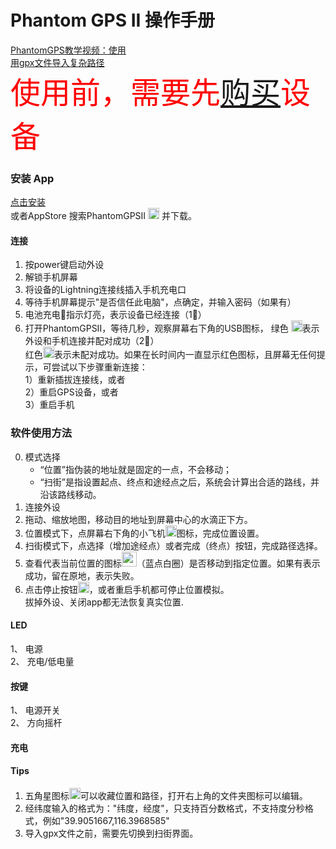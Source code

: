 Phantom GPS II 操作手册
==== 
[PhantomGPS教学视频：使用](http://player.youku.com/embed/XNDIyMjg4NTgwMA==)<br>
[用gpx文件导入复杂路径](http://player.youku.com/embed/XNDIyMjg4NTA0NA==)<br>
<font  color="red" size=72>使用前，需要先[购买](http://phantomgps.com)设备</font>
### 安装 App<br>
   [点击安装](https://apps.apple.com/cn/app/phantomgpsii/id1484343559) <br>或者AppStore 搜索PhantomGPSII <img src="http://phantomgps.com/assets/icon-83.5@2x.png" width="18"> 并下载。

#### 连接
1.	按power键启动外设<br>
2.	解锁手机屏幕<br>
2.	将设备的Lightning连接线插入手机充电口<br>
4.	等待手机屏幕提示"是否信任此电脑"，点确定，并输入密码（如果有）<br>
5.	电池充电🔋指示灯亮，表示设备已经连接（1⃣️）<br>
6.	打开PhantomGPSII，等待几秒，观察屏幕右下角的USB图标， 绿色 <img src="http://phantomgps.com/assets/connected@2x.png" width="18">表示外设和手机连接并配对成功（2⃣️）<br>
红色<img src="http://phantomgps.com/assets/disconnected@2x.png" width="18">表示未配对成功。如果在长时间内一直显示红色图标，且屏幕无任何提示，可尝试以下步骤重新连接：<br>
	1）重新插拔连接线，或者<br>
	2）重启GPS设备，或者<br>
	3）重启手机<br>
### 软件使用方法<br>
0.	模式选择
	- “位置”指伪装的地址就是固定的一点，不会移动；
	- “扫街”是指设置起点、终点和途经点之后，系统会计算出合适的路线，并沿该路线移动。
1.	连接外设
2.	拖动、缩放地图，移动目的地址到屏幕中心的水滴正下方。
3.	位置模式下，点屏幕右下角的小飞机<img src="http://phantomgps.com/assets/flyto_2.png" width="18">图标，完成位置设置。
4.	扫街模式下，点选择（增加途经点）或者完成（终点）按钮，完成路径选择。
5.	查看代表当前位置的图标<img src="http://phantomgps.com/assets/bluecycle.png" width="24">（蓝点白圈）是否移动到指定位置。如果有表示成功，留在原地，表示失败。
6.	点击停止按钮<img src="http://phantomgps.com/assets/stop@2x.png" width="18">，或者重启手机都可停止位置模拟。<br>
	<font color red>拔掉外设、关闭app都无法恢复真实位置.</font>

#### LED
1、	电源<br>
2、	充电/低电量<br>
#### 按键
1、	电源开关<br>
2、	方向摇杆<br>
#### 充电

 
#### Tips
1.	五角星图标<img src="http://phantomgps.com/assets/star.png" width="18">可以收藏位置和路径，打开右上角的文件夹图标可以编辑。
2.	经纬度输入的格式为："纬度，经度"，只支持百分数格式，不支持度分秒格式，例如"39.9051667,116.3968585"
3.	导入gpx文件之前，需要先切换到扫街界面。<br>

